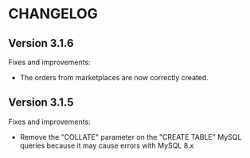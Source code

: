 # CHANGELOG

## Version 3.1.6

Fixes and improvements:

- The orders from marketplaces are now correctly created.

## Version 3.1.5

Fixes and improvements:

- Remove the "COLLATE" parameter on the "CREATE TABLE" MySQL queries because it may cause errors with MySQL 8.x
